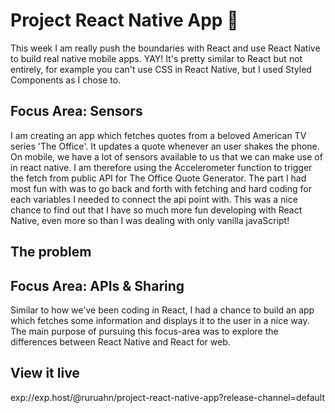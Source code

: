 # Project React Native App 📱

This week I am really push the boundaries with React and use React Native to build real native mobile apps. YAY! It's pretty similar to React but not entirely, for example you can't use CSS in React Native, but I used Styled Components as I chose to.

## Focus Area: Sensors
I am creating an app which fetches quotes from a beloved American TV series 'The Office'. It updates a quote whenever an user shakes the phone.
On mobile, we have a lot of sensors available  to us that we can make use of in react native. I am therefore using the Accelerometer function to trigger the fetch from public API for The Office Quote Generator. The part I had most fun with was to go back and forth with fetching and hard coding for each variables I needed to connect the api point with.
This was a nice chance to find out that I have so much more fun developing with React Native, even more so than I was dealing with only vanilla javaScript!

## The problem

## Focus Area: APIs & Sharing
Similar to how we've been coding in React, I had a chance to build an app which fetches some information and displays it to the user in a nice way.  
The main purpose of pursuing this focus-area was to explore the differences between React Native and React for web.

## View it live

exp://exp.host/@ruruahn/project-react-native-app?release-channel=default
